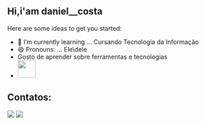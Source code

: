 ## Hi,i'am daniel__costa

<!--
**daniel__costa\daniel__costa** is a ✨ _special_ ✨ repository because its `README.md` (this file) appears on your GitHub profile.
-->

Here are some ideas to get you started:


- 🌱 I’m currently learning ... Cursando Tecnologia da Informação
- 😄 Pronouns: ... Ele\dele
- Gosto de aprender sobre ferramentas e tecnologias
- <img loading="lazy" src="https://cdn.jsdelivr.net/gh/devicons/devicon/icons/git/git-original.svg" width="40" height="40"/>
## Contatos:

<div>
<a href="https://instagram.com/d4niel_costa__" target="_blank"><img loading="lazy" src="https://img.shields.io/badge/-Instagram-%23E4405F?style=for-the-badge&logo=instagram&logoColor=white" target="_blank"></a>
<a href = "ds9324621@gmail.com"><img loading="lazy" src="https://img.shields.io/badge/Gmail-D14836?style=for-the-badge&logo=gmail&logoColor=white" target="_blank"></a> 
</div>
<!--
![Snake animation](https://github.com/daniel1234costa/daniel1234costa/blob/output/github-contribution-grid-snake.svg)
-->

